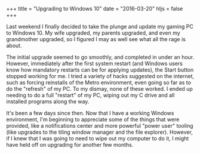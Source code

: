 +++
title = "Upgrading to Windows 10"
date = "2016-03-20"
hljs = false
+++


Last weekend I finally decided to take the plunge and update my gaming PC to
Windows 10. My wife upgraded, my parents upgraded, and even my grandmother
upgraded, so I figured I may as well see what all the rage is about.

The initial upgrade seemed to go smoothly, and completed in under an hour.
However, immediately after the first system restart (and Windows users know how
mandatory restarts can be for applying updates),
the Start button stopped working for me. I tried a variety of hacks suggested
on the internet, such as forcing reinstalls of the Metro environment, even
going so far as to do the "refresh" of my PC. To my dismay, none of these worked.
I ended up needing to do a full "restart" of my PC, wiping out my C drive and
all installed programs along the way.

It's been a few days since then. Now that I have a working Windows environment,
I'm beginning to appreciate some of the things that were provided, like a
notifications center and more powerful "power user" tooling (like upgrades
to the tiling window manager and the file explorer). However, if I knew that I
was going to need to wipe out my computer to do it, I might have held off
on upgrading for another few months.
